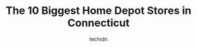 ---
layout: ampstory
image: https://i0.wp.com/paketmu.com/wp-content/uploads/2023/06/the-home-depot-0-in-connecticut-1686369622.jpeg?resize=640,853
author: techidn
featured: false
description: Explore the diverse Home Depot Store scene in Connecticut, home to an incredible selection of 10 establishments catering to every taste. Whether youre in search of iconic favorites or undis
title: The 10 Biggest Home Depot Stores in Connecticut
cover:
   title: The 10 Biggest Home Depot Stores in Connecticut
   subtitle: RICKPATE
   background: https://paketmu.com/wp-content/uploads/2023/06/the-home-depot-0-in-connecticut-1686369622.jpeg

pages: 
 - layout: thirds
   top: <h1>#1 The Home Depot</h1>
   bottom: "<p>Home Depot is great for alot of things and the employees are very courteous. Just NEVER buy the appliances!!!horrible process, initially the employees were having trouble</p>"
   background: https://paketmu.com/wp-content/uploads/2023/06/the-home-depot-1-in-connecticut-1686369622.jpeg
   backgroundblur: true
 - layout: thirds
   top: <h1>#2 The Home Depot</h1>
   bottom: "<p>Great location with a wide range of products selection. The staff is very knowledgeable and I received very helpful customer service in all the departments I visited. The</p>"
   background: https://paketmu.com/wp-content/uploads/2023/06/the-home-depot-2-in-connecticut-1686369623.jpeg
   cta:
      link: https://paketmu.com/the-10-biggest-home-depot-stores-in-connecticut/
      text: The 10 Biggest Home Depot Stores in Connecticut
 - layout: thirds
   top: <h1>#3 The Home Depot</h1>
   bottom: "<p>To every beautiful person (staff member) working on Easter Sunday shout out to you all! I was greeted the moment I walked in and it was 1000% percent authentic it felt ri</p>"
   background: https://paketmu.com/wp-content/uploads/2023/06/the-home-depot-3-in-connecticut-1686369624.jpeg
   cta:
      link: https://paketmu.com/the-10-biggest-home-depot-stores-in-connecticut/
      text: The 10 Biggest Home Depot Stores in Connecticut
 - layout: thirds
   top: <h1>#4 The Home Depot</h1>
   bottom: "<p>600 Connecticut Ave, Norwalk, CT 06854, United States</p>"
   background: https://images.unsplash.com/photo-1557672172-298e090bd0f1?ixlib=rb-4.0.3&ixid=MnwxMjA3fDB8MHxwaG90by1wYWdlfHx8fGVufDB8fHx8&auto=format&fit=crop&w=640&h=853&q=80
   cta:
      link: https://paketmu.com/the-10-biggest-home-depot-stores-in-connecticut/
      text: The 10 Biggest Home Depot Stores in Connecticut
 - layout: thirds
   top: <h1>#5 The Home Depot</h1>
   bottom: "<p>115 Putnam Blvd, Glastonbury, CT 06033, United States</p>"
   background: https://images.unsplash.com/photo-1615749413727-825b59a857b5?ixlib=rb-4.0.3&ixid=MnwxMjA3fDB8MHxwaG90by1wYWdlfHx8fGVufDB8fHx8&auto=format&fit=crop&w=640&h=853&q=80
   cta:
      link: https://paketmu.com/the-10-biggest-home-depot-stores-in-connecticut/
      text: The 10 Biggest Home Depot Stores in Connecticut
 - layout: thirds
   top: <h1>#6 The Home Depot</h1>
   bottom: "<p>350 Barnum Avenue Cutoff, Stratford, CT 06614, United States</p>"
   background: https://images.unsplash.com/photo-1618556658017-fd9c732d1360?ixlib=rb-4.0.3&ixid=MnwxMjA3fDB8MHxwaG90by1wYWdlfHx8fGVufDB8fHx8&auto=format&fit=crop&w=640&h=853&q=80
   cta:
      link: https://paketmu.com/the-10-biggest-home-depot-stores-in-connecticut/
      text: The 10 Biggest Home Depot Stores in Connecticut
 - layout: thirds
   top: <h1>#7 The Home Depot</h1>
   bottom: "<p>1925 W Main St, Stamford, CT 06902, United States</p>"
   background: https://images.unsplash.com/photo-1580610447943-1bfbef5efe07?ixlib=rb-4.0.3&ixid=MnwxMjA3fDB8MHxwaG90by1wYWdlfHx8fGVufDB8fHx8&auto=format&fit=crop&w=640&h=853&q=80
   cta:
      link: https://paketmu.com/the-10-biggest-home-depot-stores-in-connecticut/
      text: The 10 Biggest Home Depot Stores in Connecticut
 - layout: thirds
   middle: Continue reading...
   background: https://images.unsplash.com/photo-1553949345-eb786bb3f7ba?ixlib=rb-4.0.3&ixid=MnwxMjA3fDB8MHxwaG90by1wYWdlfHx8fGVufDB8fHx8&auto=format&fit=crop&w=640&h=853&q=80
   cta:
      link: https://paketmu.com/the-10-biggest-home-depot-stores-in-connecticut/
      text: The 10 Biggest Home Depot Stores in Connecticut
      
---